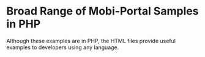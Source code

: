 Broad Range of Mobi-Portal Samples in PHP
=========================================

Although these examples are in PHP, the HTML files provide useful examples to developers using any language.
